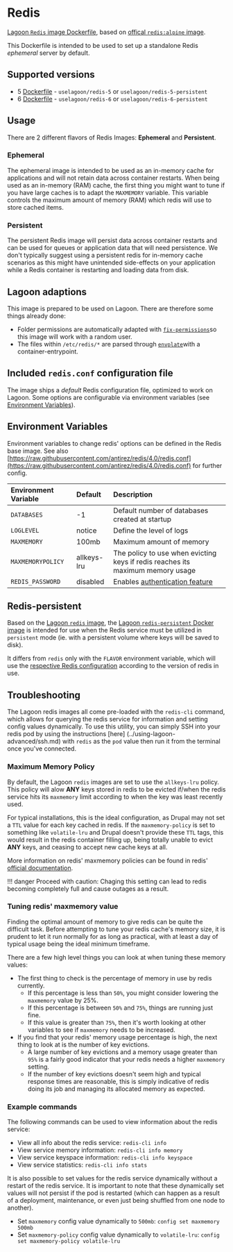 # Redis

[Lagoon `Redis` image Dockerfile](https://github.com/uselagoon/lagoon-images/blob/main/images/redis), based on [offical `redis:alpine` image](https://hub.docker.com/_/redis/).

This Dockerfile is intended to be used to set up a standalone Redis _ephemeral_ server by default.

## Supported versions

* 5 [Dockerfile](https://github.com/uselagoon/lagoon-images/blob/main/images/redis/5.Dockerfile) - `uselagoon/redis-5` or `uselagoon/redis-5-persistent`
* 6 [Dockerfile](https://github.com/uselagoon/lagoon-images/blob/main/images/redis/6.Dockerfile) - `uselagoon/redis-6` or `uselagoon/redis-6-persistent`

## Usage

There are 2 different flavors of Redis Images: **Ephemeral** and **Persistent**.

### Ephemeral

The ephemeral image is intended to be used as an in-memory cache for applications and will not retain data across container restarts.
When being used as an in-memory (RAM) cache, the first thing you might want to tune if you have large caches is to adapt the `MAXMEMORY` variable. This variable controls the maximum amount of memory (RAM) which redis will use to store cached items.

### Persistent

The persistent Redis image will persist data across container restarts and can be used for queues or application data that will need persistence.
We don't typically suggest using a persistent redis for in-memory cache scenarios as this might have unintended side-effects on your application while a Redis container is restarting and loading data from disk.

## Lagoon adaptions

This image is prepared to be used on Lagoon. There are therefore some things already done:

* Folder permissions are automatically adapted with [`fix-permissions`](https://github.com/uselagoon/lagoon-images/blob/main/images/commons/fix-permissions)so this image will work with a random user.
* The files within `/etc/redis/*` are parsed through [`envplate`](https://github.com/kreuzwerker/envplate)with a container-entrypoint.

## Included `redis.conf` configuration file

The image ships a _default_ Redis configuration file, optimized to work on Lagoon. Some options are configurable via environment variables \(see [Environment Variables](../using-lagoon-advanced/environment-variables.md)\).

## Environment Variables

Environment variables to change redis' options can be defined in the Redis base image. See also [https://raw.githubusercontent.com/antirez/redis/4.0/redis.conf](https://raw.githubusercontent.com/antirez/redis/4.0/redis.conf) for further config.

| Environment Variable | Default     |                                        Description                                        |
| :------------------- | :---------- | :---------------------------------------------------------------------------------------- |
| `DATABASES`          | -1          | Default number of databases created at startup                                            |
| `LOGLEVEL`           | notice      | Define the level of logs                                                                  |
| `MAXMEMORY`          | 100mb       | Maximum amount of memory                                                                  |
| `MAXMEMORYPOLICY`    | allkeys-lru | The policy to use when evicting keys if redis reaches its maximum memory usage            |
| `REDIS_PASSWORD`     | disabled    | Enables [authentication feature](https://redis.io/topics/security#authentication-feature) |

## Redis-persistent

Based on the [Lagoon `redis` image](https://github.com/uselagoon/lagoon-images/blob/main/images/redis/5.Dockerfile), the [Lagoon `redis-persistent` Docker image](https://github.com/uselagoon/lagoon-images/blob/main/images/redis-persistent/5.Dockerfile) is intended for use when the Redis service must be utilized in `persistent` mode \(ie. with a persistent volume where keys will be saved to disk\).

It differs from `redis` only with the `FLAVOR` environment variable, which will use the [respective Redis configuration](https://github.com/uselagoon/lagoon-images/tree/main/images/redis/conf) according to the version of redis in use.

## Troubleshooting

The Lagoon redis images all come pre-loaded with the `redis-cli` command, which allows for querying the redis service for information and setting config values dynamically. To use this utility, you can simply SSH into your redis pod by using the instructions [here] (../using-lagoon-advanced/ssh.md) with `redis` as the `pod` value then run it from the terminal once you've connected.

### Maximum Memory Policy

By default, the Lagoon `redis` images are set to use the `allkeys-lru` policy. This policy will alow **ANY** keys stored in redis to be evicted if/when the redis service hits its `maxmemory` limit according to when the key was least recently used.

For typical installations, this is the ideal configuration, as Drupal may not set a `TTL` value for each key cached in redis. If the `maxmemory-policy` is set to something like `volatile-lru` and Drupal doesn't provide these `TTL` tags, this would result in the redis container filling up, being totally unable to evict **ANY** keys, and ceasing to accept new cache keys at all.

More information on redis' maxmemory policies can be found in redis' [official documentation](https://redis.io/docs/manual/eviction/#eviction-policies).

!!! danger
    Proceed with caution: Chaging this setting can lead to redis becoming completely full and cause outages as a result.


### Tuning redis' maxmemory value

Finding the optimal amount of memory to give redis can be quite the difficult task. Before attempting to tune your redis cache's memory size, it is prudent to let it run normally for as long as practical, with at least a day of typical usage being the ideal minimum timeframe.

There are a few high level things you can look at when tuning these memory values:

* The first thing to check is the percentage of memory in use by redis currently.
  * If this percentage is less than `50%`, you might consider lowering the `maxmemory` value by 25%.
  * If this percentage is between `50%` and `75%`, things are running just fine.
  * If this value is greater than `75%`, then it's worth looking at other variables to see if `maxmemory` needs to be increased.
* If you find that your redis' memory usage percentage is high, the next thing to look at is the number of key evictions.
  * A large number of key evictions and a memory usage greater than `95%` is a fairly good indicator that your redis needs a higher `maxmemory` setting.
  * If the number of key evictions doesn't seem high and typical response times are reasonable, this is simply indicative of redis doing its job and managing its allocated memory as expected.

### Example commands

The following commands can be used to view information about the redis service:

* View all info about the redis service: `redis-cli info`
* View service memory information: `redis-cli info memory`
* View service keyspace information: `redis-cli info keyspace`
* View service statistics: `redis-cli info stats`

It is also possible to set values for the redis service dynamically without a restart of the redis service. It is important to note that these dynamically set values will not persist if the pod is restarted (which can happen as a result of a deployment, maintenance, or even just being shuffled from one node to another).

* Set `maxmemory` config value dynamically to `500mb`: `config set maxmemory 500mb`
* Set `maxmemory-policy` config value dynamically to `volatile-lru`: `config set maxmemory-policy volatile-lru`
